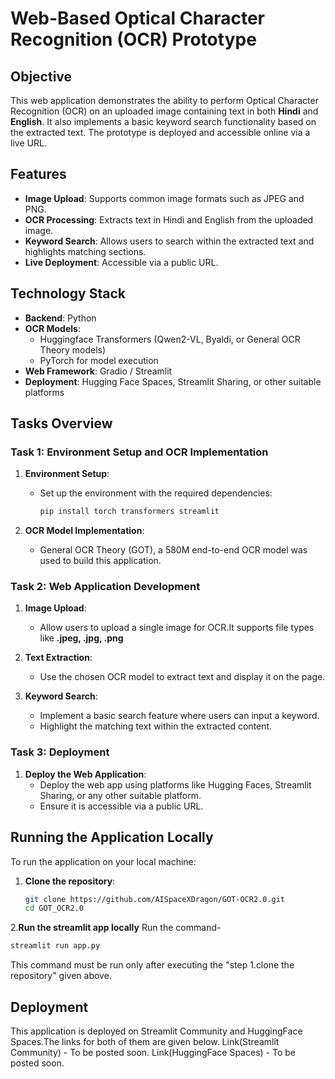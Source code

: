 # Web-Based Optical Character Recognition (OCR) Prototype

## Objective
This web application demonstrates the ability to perform Optical Character Recognition (OCR) on an uploaded image containing text in both **Hindi** and **English**. It also implements a basic keyword search functionality based on the extracted text. The prototype is deployed and accessible online via a live URL.

## Features
- **Image Upload**: Supports common image formats such as JPEG and PNG.
- **OCR Processing**: Extracts text in Hindi and English from the uploaded image.
- **Keyword Search**: Allows users to search within the extracted text and highlights matching sections.
- **Live Deployment**: Accessible via a public URL.

## Technology Stack
- **Backend**: Python
- **OCR Models**: 
  - Huggingface Transformers (Qwen2-VL, Byaldi, or General OCR Theory models)
  - PyTorch for model execution
- **Web Framework**: Gradio / Streamlit
- **Deployment**: Hugging Face Spaces, Streamlit Sharing, or other suitable platforms

## Tasks Overview

### Task 1: Environment Setup and OCR Implementation
1. **Environment Setup**:
   - Set up the environment with the required dependencies:
     ```bash
     pip install torch transformers streamlit
     ```

2. **OCR Model Implementation**:
     - General OCR Theory (GOT), a 580M end-to-end OCR model was used to build this application.

### Task 2: Web Application Development
1. **Image Upload**: 
   - Allow users to upload a single image for OCR.It supports file types like **.jpeg, .jpg, .png**
   
2. **Text Extraction**:
   - Use the chosen OCR model to extract text and display it on the page.

3. **Keyword Search**:
   - Implement a basic search feature where users can input a keyword.
   - Highlight the matching text within the extracted content.

### Task 3: Deployment
1. **Deploy the Web Application**:
   - Deploy the web app using platforms like Hugging Faces, Streamlit Sharing, or any other suitable platform.
   - Ensure it is accessible via a public URL.

## Running the Application Locally
To run the application on your local machine:

1. **Clone the repository**:
   ```bash
   git clone https://github.com/AISpaceXDragon/GOT-OCR2.0.git
   cd GOT_OCR2.0
   ```

2.**Run the streamlit app locally**
Run the command-
```bash
streamlit run app.py
```
This command must be run only after executing the "step 1.clone the repository" given above.

## Deployment
This application is deployed on Streamlit Community and HuggingFace Spaces.The links for both of them are given below.
Link(Streamlit Community) - To be posted soon.
Link(HuggingFace Spaces) - To be posted soon.
